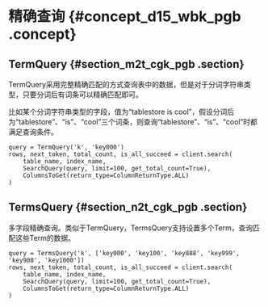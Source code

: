 # 精确查询 {#concept_d15_wbk_pgb .concept}

## TermQuery {#section_m2t_cgk_pgb .section}

TermQuery采用完整精确匹配的方式查询表中的数据，但是对于分词字符串类型，只要分词后有词条可以精确匹配即可。

比如某个分词字符串类型的字段，值为“tablestore is cool”，假设分词后为“tablestore”、“is”、“cool”三个词条，则查询“tablestore”、“is”、“cool”时都满足查询条件。

```
query = TermQuery('k', 'key000')
rows, next_token, total_count, is_all_succeed = client.search(
    table_name, index_name, 
    SearchQuery(query, limit=100, get_total_count=True), 
    ColumnsToGet(return_type=ColumnReturnType.ALL)
)
```

## TermsQuery {#section_n2t_cgk_pgb .section}

多字段精确查询。类似于TermQuery，TermsQuery支持设置多个Term，查询匹配这些Term的数据。

```
query = TermsQuery('k', ['key000', 'key100', 'key888', 'key999', 'key908', 'key1000'])
rows, next_token, total_count, is_all_succeed = client.search(
    table_name, index_name, 
    SearchQuery(query, limit=100, get_total_count=True), 
    ColumnsToGet(return_type=ColumnReturnType.ALL)
)
```

